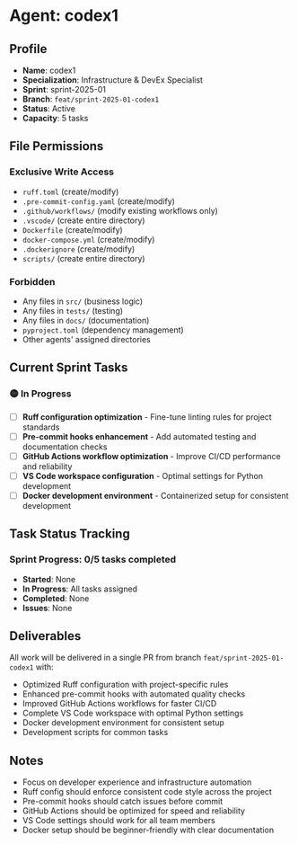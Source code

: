 # Agent: codex1

## Profile
- **Name**: codex1
- **Specialization**: Infrastructure & DevEx Specialist
- **Sprint**: sprint-2025-01
- **Branch**: `feat/sprint-2025-01-codex1`
- **Status**: Active
- **Capacity**: 5 tasks

## File Permissions

### Exclusive Write Access
- `ruff.toml` (create/modify)
- `.pre-commit-config.yaml` (create/modify)
- `.github/workflows/` (modify existing workflows only)
- `.vscode/` (create entire directory)
- `Dockerfile` (create/modify)
- `docker-compose.yml` (create/modify)
- `.dockerignore` (create/modify)
- `scripts/` (create entire directory)

### Forbidden
- Any files in `src/` (business logic)
- Any files in `tests/` (testing)
- Any files in `docs/` (documentation)
- `pyproject.toml` (dependency management)
- Other agents' assigned directories

## Current Sprint Tasks

### 🟡 In Progress
- [ ] **Ruff configuration optimization** - Fine-tune linting rules for project standards
- [ ] **Pre-commit hooks enhancement** - Add automated testing and documentation checks
- [ ] **GitHub Actions workflow optimization** - Improve CI/CD performance and reliability
- [ ] **VS Code workspace configuration** - Optimal settings for Python development
- [ ] **Docker development environment** - Containerized setup for consistent development

## Task Status Tracking

### Sprint Progress: 0/5 tasks completed

- **Started**: None
- **In Progress**: All tasks assigned
- **Completed**: None
- **Issues**: None

## Deliverables

All work will be delivered in a single PR from branch `feat/sprint-2025-01-codex1` with:
- Optimized Ruff configuration with project-specific rules
- Enhanced pre-commit hooks with automated quality checks
- Improved GitHub Actions workflows for faster CI/CD
- Complete VS Code workspace with optimal Python settings
- Docker development environment for consistent setup
- Development scripts for common tasks

## Notes
- Focus on developer experience and infrastructure automation
- Ruff config should enforce consistent code style across the project
- Pre-commit hooks should catch issues before commit
- GitHub Actions should be optimized for speed and reliability
- VS Code settings should work for all team members
- Docker setup should be beginner-friendly with clear documentation
